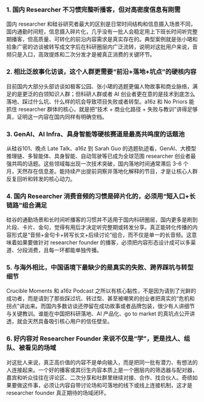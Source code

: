 ### **1. 国内 Researcher 不习惯完整听播客，但对高密度信息有刚需**

国内 researcher 和硅谷研究者最大的区别是日常时间结构和信息摄入场景不同，国内通勤时间短，信息摄入碎片化，几乎没有一批人会稳定用上下班长时间听完整期播客，但高质量、可转化的前沿内容需求是真实存在的。典型案例就是张小珺和拾象广密的访谈被转写成文字后在科研圈层内广泛流转，说明对这批用户来说，音频只是入口，高效提炼和二次分发才是被真正消费的关键环节。

### **2. 相比泛故事化访谈，这个人群更需要“前沿+落地+坑点”的硬核内容**

目前国内大部分头部访谈如极客公园、张小珺的选题更偏人物故事和商业脉络，满足的是更泛的白领知识人群；但科研人群或者 AI 创业者更在意的是技术到底怎么落地、踩过什么坑、什么样的坑会导致项目失败或者转型。a16z 和 No Priors 能抓住 researcher 群体的核心，就是把“技术 + 商业化路径 + 失败与教训”讲得足够真，证明这一内容在国内同样有明确空档。

### **3. GenAI、AI Infra、具身智能等硬核赛道是最高共鸣度的话题池**

从硅谷101、晚点 Late Talk、a16z 到 Sarah Guo 的选题轨迹看，GenAI、大模型推理链、多智能体、具身智能、自动驾驶等已成为全球范围 researcher 创业者最强共鸣的话题。这些领域每出现一次技术突破，国内落地时间通常滞后 3-6 个月，天然存在信息差。能持续产出提前洞察并落地化解释的节目，才是让核心人群反复回听和转发的核心动力。

### **4. 国内 Researcher 消费音频的习惯是碎片化的，必须用“短入口+长链路”组合满足**

硅谷的通勤场景和长时间听播客的习惯并不适用于国内科研圈层，国内更多是刷到片段、卡片、金句，觉得有用后才决定听完整期或转发分享。真正能转化传播的内容形式是“音频+金句卡+转写长文+后续讨论”组合，而不仅是单一的长音频。这意味着如果要做针对 researcher founder 的播客，必须把内容形态设计成可以多渠道、分段消费，且每一环都能单独传播。

### **5. 与海外相比，中国语境下最缺少的是真实的失败、跨界踩坑与转型细节**

Crucible Moments 和 a16z Podcast 之所以有核心黏性，不是因为请到了光鲜的成功者，而是请到了那些踩过坑、转过型、甚至被嘲笑的创业者把真实的“危机和拐点”讲出来。而国内多数访谈还停留在成功故事或者品牌包装，很少有人讲细节与关键教训。谁能在中国把科研落地、AI 产品化、go to market 的真坑点公开讲透，就会天然具备吸引核心用户的信任壁垒。

### **6. 好内容对 Researcher Founder 来说不仅是“学”，更是找人、组队、被看见的场域**

对这批人来说，真正高价值的内容不是单向输入，而是把同一批有潜力、有想法的人连接起来。一个好的播客或其衍生内容本质上是一个圈层内的筛选器与配对器，嘉宾和听众往往在评论区、二次分享和社群里继续对接、合作、找合伙人。奇绩如果要做这件事，必须让内容自带讨论场和可落地的线下或线上连接机制，这才是 researcher founder 真正期待的场域闭环。
